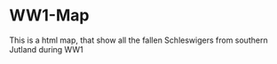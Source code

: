 # WW1-Map
This is a html map, that show all the fallen Schleswigers from southern Jutland during WW1
